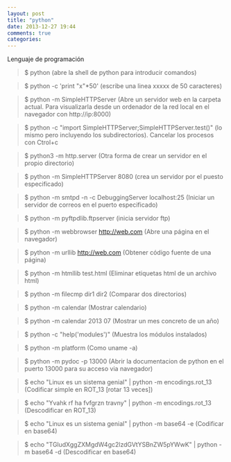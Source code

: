 ```yaml
---
layout: post
title: "python"
date: 2013-12-27 19:44
comments: true
categories: 
---
```

Lenguaje de programación

>$ python (abre la shell de python para introducir comandos)

>$ python -c 'print "x"*50'  (escribe una linea xxxxx de 50 caracteres)

>$ python -m SimpleHTTPServer (Abre un servidor web en la carpeta actual. Para visualizarla desde un ordenador de la red local en el navegador con  http://ip:8000) 

>$ python -c "import SimpleHTTPServer;SimpleHTTPServer.test()"  (lo mismo pero incluyendo los subdirectorios). Cancelar los procesos con Ctrol+c 

>$ python3 -m http.server (Otra forma de crear un servidor en el propio directorio)

>$ python -m SimpleHTTPServer 8080 (crea un servidor por el puesto especificado)

>$ python -m smtpd -n -c DebuggingServer localhost:25 (Iniciar un servidor de correos en el puerto especificado)

>$ python -m pyftpdlib.ftpserver (inicia servidor ftp)

>$ python -m webbrowser http://web.com (Abre una página en el navegador)

>$ python -m urllib http://web.com (Obtener código fuente de una página)

>$ python -m htmllib test.html (Eliminar etiquetas html de un archivo html)

>$ python -m filecmp dir1 dir2 (Comparar dos directorios)

>$ python -m calendar (Mostrar calendario)

>$ python -m calendar 2013 07 (Mostrar un mes concreto de un año)

>$ python -c "help('modules')" (Muestra los módulos instalados)

>$ python -m platform (Como uname -a)

>$ python -m pydoc -p 13000 (Abrir la documentacion de python en el puerto 13000 para su acceso via navegador)

>$ echo "Linux es un sistema genial" | python -m encodings.rot_13 (Codificar simple en ROT_13 [rotar 13 veces])

>$ echo "Yvahk rf ha fvfgrzn travny" | python -m encodings.rot_13 (Descodificar en ROT_13)

>$ echo "Linux es un sistema genial" | python -m base64 -e (Codificar en base64)

>$ echo "TGludXggZXMgdW4gc2lzdGVtYSBnZW5pYWwK" | python -m base64 -d (Descodificar en base64)

